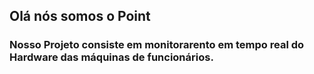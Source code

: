 ## Olá nós somos o Point 
### Nosso Projeto consiste em monitorarento em tempo real do Hardware das máquinas de funcionários.


